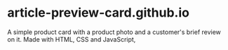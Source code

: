 # article-preview-card.github.io
A simple product card with a product photo and a customer's brief review on it. Made with HTML, CSS and JavaScript,
